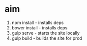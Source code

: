 # aim

1. npm install - installs deps
2. bower install - installs deps
3. gulp serve - starts the site locally
4. gulp build - builds the site for prod
